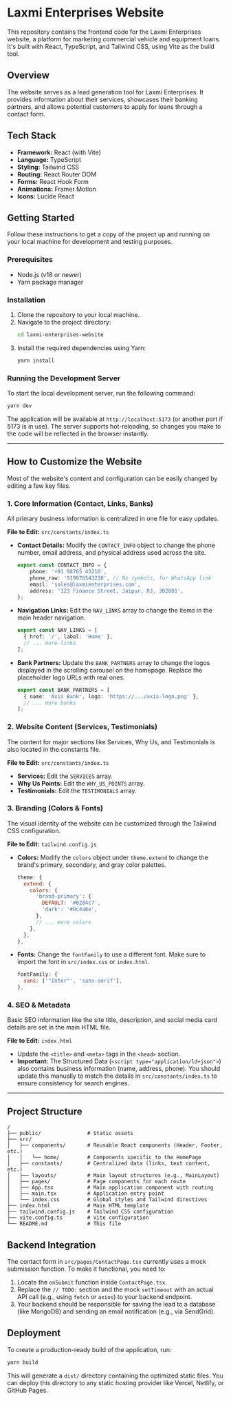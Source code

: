 # Laxmi Enterprises Website

This repository contains the frontend code for the Laxmi Enterprises website, a platform for marketing commercial vehicle and equipment loans. It's built with React, TypeScript, and Tailwind CSS, using Vite as the build tool.

## Overview

The website serves as a lead generation tool for Laxmi Enterprises. It provides information about their services, showcases their banking partners, and allows potential customers to apply for loans through a contact form.

## Tech Stack

- **Framework:** React (with Vite)
- **Language:** TypeScript
- **Styling:** Tailwind CSS
- **Routing:** React Router DOM
- **Forms:** React Hook Form
- **Animations:** Framer Motion
- **Icons:** Lucide React

## Getting Started

Follow these instructions to get a copy of the project up and running on your local machine for development and testing purposes.

### Prerequisites

- Node.js (v18 or newer)
- Yarn package manager

### Installation

1.  Clone the repository to your local machine.
2.  Navigate to the project directory:
    ```sh
    cd laxmi-enterprises-website
    ```
3.  Install the required dependencies using Yarn:
    ```sh
    yarn install
    ```

### Running the Development Server

To start the local development server, run the following command:

```sh
yarn dev
```

The application will be available at `http://localhost:5173` (or another port if 5173 is in use). The server supports hot-reloading, so changes you make to the code will be reflected in the browser instantly.

---

## How to Customize the Website

Most of the website's content and configuration can be easily changed by editing a few key files.

### 1. Core Information (Contact, Links, Banks)

All primary business information is centralized in one file for easy updates.

**File to Edit:** `src/constants/index.ts`

-   **Contact Details:** Modify the `CONTACT_INFO` object to change the phone number, email address, and physical address used across the site.
    ```typescript
    export const CONTACT_INFO = {
        phone: '+91 98765 43210',
        phone_raw: '919876543210', // No symbols, for WhatsApp link
        email: 'sales@laxmienterprises.com',
        address: '123 Finance Street, Jaipur, RJ, 302001',
    };
    ```

-   **Navigation Links:** Edit the `NAV_LINKS` array to change the items in the main header navigation.
    ```typescript
    export const NAV_LINKS = [
      { href: '/', label: 'Home' },
      // ... more links
    ];
    ```

-   **Bank Partners:** Update the `BANK_PARTNERS` array to change the logos displayed in the scrolling carousel on the homepage. Replace the placeholder logo URLs with real ones.
    ```typescript
    export const BANK_PARTNERS = [
      { name: 'Axis Bank', logo: 'https://.../axis-logo.png' },
      // ... more banks
    ];
    ```

### 2. Website Content (Services, Testimonials)

The content for major sections like Services, Why Us, and Testimonials is also located in the constants file.

**File to Edit:** `src/constants/index.ts`

-   **Services:** Edit the `SERVICES` array.
-   **Why Us Points:** Edit the `WHY_US_POINTS` array.
-   **Testimonials:** Edit the `TESTIMONIALS` array.

### 3. Branding (Colors & Fonts)

The visual identity of the website can be customized through the Tailwind CSS configuration.

**File to Edit:** `tailwind.config.js`

-   **Colors:** Modify the `colors` object under `theme.extend` to change the brand's primary, secondary, and gray color palettes.
    ```javascript
    theme: {
      extend: {
        colors: {
          'brand-primary': {
            DEFAULT: '#0284c7',
            'dark': '#0c4a6e',
          },
          // ... more colors
        },
      },
    },
    ```

-   **Fonts:** Change the `fontFamily` to use a different font. Make sure to import the font in `src/index.css` or `index.html`.
    ```javascript
    fontFamily: {
      sans: ['"Inter"', 'sans-serif'],
    },
    ```

### 4. SEO & Metadata

Basic SEO information like the site title, description, and social media card details are set in the main HTML file.

**File to Edit:** `index.html`

-   Update the `<title>` and `<meta>` tags in the `<head>` section.
-   **Important:** The Structured Data (`<script type="application/ld+json">`) also contains business information (name, address, phone). You should update this manually to match the details in `src/constants/index.ts` to ensure consistency for search engines.

---

## Project Structure

```
/
├── public/               # Static assets
├── src/
│   ├── components/       # Reusable React components (Header, Footer, etc.)
│   │   └── home/         # Components specific to the HomePage
│   ├── constants/        # Centralized data (links, text content, etc.)
│   ├── layouts/          # Main layout structures (e.g., MainLayout)
│   ├── pages/            # Page components for each route
│   ├── App.tsx           # Main application component with routing
│   ├── main.tsx          # Application entry point
│   └── index.css         # Global styles and Tailwind directives
├── index.html            # Main HTML template
├── tailwind.config.js    # Tailwind CSS configuration
├── vite.config.ts        # Vite configuration
└── README.md             # This file
```

## Backend Integration

The contact form in `src/pages/ContactPage.tsx` currently uses a mock submission function. To make it functional, you need to:

1.  Locate the `onSubmit` function inside `ContactPage.tsx`.
2.  Replace the `// TODO:` section and the mock `setTimeout` with an actual API call (e.g., using `fetch` or `axios`) to your backend endpoint.
3.  Your backend should be responsible for saving the lead to a database (like MongoDB) and sending an email notification (e.g., via SendGrid).

## Deployment

To create a production-ready build of the application, run:

```sh
yarn build
```

This will generate a `dist/` directory containing the optimized static files. You can deploy this directory to any static hosting provider like Vercel, Netlify, or GitHub Pages.
